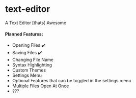 # text-editor
A Text Editor [thats] Awesome 

#### Planned Features:
- Opening Files :heavy_check_mark:
- Saving Files :heavy_check_mark:
- Changing File Name
- Syntax Highlighting
- Custom Themes
- Settings Menu
- Optional Features that can be toggled in the settings menu
- Multiple Files Open At Once
- ???
